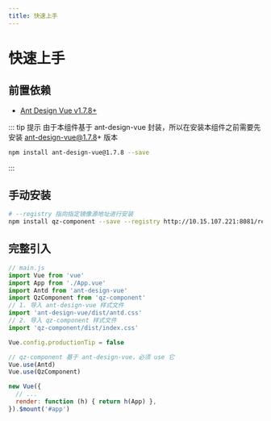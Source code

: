 ```yaml
---
title: 快速上手
---
```



# 快速上手
## 前置依赖
- [Ant Design Vue v1.7.8+](https://www.antdv.com)

::: tip 提示
由于本组件基于 ant-design-vue 封装，所以在安装本组件之前需要先安装 ant-design-vue@1.7.8+ 版本
```bash
npm install ant-design-vue@1.7.8 --save
```
:::


## 手动安装

```bash
# --registry 指向指定镜像源地址进行安装
npm install qz-component --save --registry http://10.15.107.221:8081/repository/npm-public/
```

## 完整引入
```js
// main.js
import Vue from 'vue'
import App from './App.vue'
import Antd from 'ant-design-vue'
import QzComponent from 'qz-component'
// 1. 导入 ant-design-vue 样式文件
import 'ant-design-vue/dist/antd.css'
// 2. 导入 qz-component 样式文件
import 'qz-component/dist/index.css'

Vue.config.productionTip = false

// qz-component 基于 ant-design-vue，必须 use 它
Vue.use(Antd)
Vue.use(QzComponent)

new Vue({
  // ...
  render: function (h) { return h(App) },
}).$mount('#app')

```